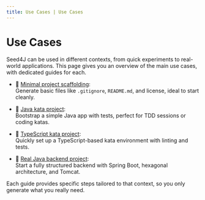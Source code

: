 ```yaml
---
title: Use Cases | Use Cases
---
```


# Use Cases

Seed4J can be used in different contexts, from quick experiments to real-world applications. This page gives you an overview of the main use cases, with dedicated guides for each.

- 🧪 [Minimal project scaffolding](./use-cases/minimal-project.md):  
  Generate basic files like `.gitignore`, `README.md`, and license, ideal to start cleanly.

- 🥋 [Java kata project](./use-cases/java-kata.md):  
  Bootstrap a simple Java app with tests, perfect for TDD sessions or coding katas.

- 🥋 [TypeScript kata project](./use-cases/ts-kata.md):  
  Quickly set up a TypeScript-based kata environment with linting and tests.

- 🚀 [Real Java backend project](./use-cases/java-backend.md):  
  Start a fully structured backend with Spring Boot, hexagonal architecture, and Tomcat.

Each guide provides specific steps tailored to that context, so you only generate what you really need.
